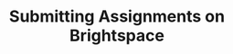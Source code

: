 ---
layout: default
type: generic
sortorder: 6
appsused: macos
title: "Submitting Assignments on Brightspace"
level: "general"
brightspace: 
video: 
downloads: 
description: "When handing in assignments on Brightspace, there are a few techniques which can help you ensure a timely submission."
details: | 
  ## Count on Technology Failing You. It will.

  Make sure you give yourself **a lot** of time to submit. An hour is *not* a lot of time. If you can submit the day before the due date, all the better.

  Murphy's Law dictates that your internet connection will fail you when you need it most. *Plan for this.*

  It's advisable to carry <a href="https://duckduckgo.com/?q=ethernet+cable&amp;bext=msl&amp;atb=v31-3__&amp;iax=1&amp;ia=images" title="Ethernet cable" target="_blank">an ethernet cable</a> and <a href="http://www.apple.com/ca/shop/product/MD463LL/A/thunderbolt-to-gigabit-ethernet-adapter?fnode=8b&amp;fs=f%3Dadapter%26fh%3D4595%252B45b0" title="Ethernet to Thunderbolt adaptor" target="_blank">an adaptor</a> in your computer bag, so you can use a wired connection at school to transfer large files faster. It will also come to your rescue if the college's Wi-Fi goes down.

  ### Submission Page

  To submit an assignment on Brightspace, go to the assignment page. There will be a Submit button at the top-right of the page. There are also details about the assignment, like:

  * Due date
  * Point value
  * The type of submission
  * Submission file type

  <img alt="canvas-submission-button" src="/images/general/canvas-submission-button.gif">

  ### Submitting Your Assignment

  Start by choosing your submission file. You cannot submit a folder. Brightspace won't accept it. In the case pictured below, you need to submit a zip-compressed file.

  <img alt="canvas-submission-zip-compress" src="/images/general/canvas-submission-zip-compress.gif">

  1. Choose the file
  2. You can write an optional comment with your assignment submission.
  3. Click the submission button.

  <img alt="canvas-submission-choose-file" src="/images/general/canvas-submission-choose-file.gif">

  ### Submitting in Safari Browser

  When you submit using the Safari browser, the submission button changes to *Submitting...* This doesn't offer a view of the upload progress.

  <img alt="canvas-submitting-with-safari" src="/images/general/canvas-submitting-with-safari.gif">  

  There's no indication of the upload progress in Safari. The upload may have stopped and you'd never know.

  ### Submitting with Google Chrome Browser

  If you use <a href="https://www.google.com/chrome/index.html" title="Download Google Chrome Browser" target="_blank">Google's Chrome browser</a> to submit files, you get a progress indication at the bottom-left of the window. This way, you can tell if the upload is working.

  <img alt="canvas-submitting-with-chrome" src="/images/general/canvas-submitting-with-chrome.gif">  

  ### A Stalled Upload

  In cases where your upload doesn't advance, take these steps:

  1. Try Google Chrome to monitor the upload progress.
  2. Log out of Brightspace, then log back in. Try to upload again.
  3. Check that you have an internet connection. A wired connection will almost always be faster than Wi-Fi.

  Uploading files from the college campus will likely be faster than uploading from home; especially at off-peak hours.
---